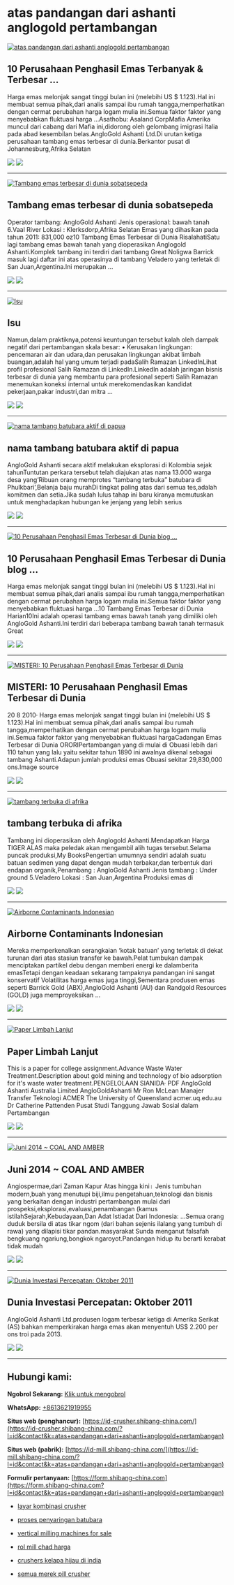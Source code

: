# atas pandangan dari ashanti anglogold pertambangan

<a href="https://swt.shibang-china.com/?l=id&img&k=atas+pandangan+dari+ashanti+anglogold+pertambangan" target="_blank">![atas pandangan dari ashanti anglogold pertambangan](http://static.shibang-china.com/all-800x300/88.jpg)</a>

## 10 Perusahaan Penghasil Emas Terbanyak & Terbesar …
Harga emas melonjak sangat tinggi bulan ini (melebihi US $ 1.123).Hal ini membuat semua pihak,dari analis sampai ibu rumah tangga,memperhatikan dengan cermat perubahan harga logam mulia ini.Semua faktor faktor yang menyebabkan fluktuasi harga …Asathobu: Asaland CorpMafia Amerika muncul dari cabang dari Mafia ini,didorong oleh gelombang imigrasi Italia pada abad kesembilan belas.AngloGold Ashanti Ltd.Di urutan ketiga perusahaan tambang emas terbesar di dunia.Berkantor pusat di Johannesburg,Afrika Selatan


<a href="https://whatsapp.shibangsoft.com/WhatsApp.php" target="_blank" title="WhatsApp">![](http://static.shibang-china.com/icon/whatsapp.png)</a> <a href="https://swt.shibang-china.com/?l=id&icon&k=atas+pandangan+dari+ashanti+anglogold+pertambangan" target="_blank">![](http://static.shibang-china.com/icon/chat-id.png)</a>

---

<a href="https://swt.shibang-china.com/?l=id&img&k=atas+pandangan+dari+ashanti+anglogold+pertambangan" target="_blank">![Tambang emas terbesar di dunia sobatsepeda](http://static.shibang-china.com/all-800x300/1009.jpg)</a>

## Tambang emas terbesar di dunia sobatsepeda
Operator tambang: AngloGold Ashanti Jenis operasional: bawah tanah 6.Vaal River Lokasi : Klerksdorp,Afrika Selatan Emas yang dihasikan pada tahun 2011: 831,000 oz10 Tambang Emas Terbesar di Dunia RisalahatiSatu lagi tambang emas bawah tanah yang dioperasikan Anglogold Ashanti.Komplek tambang ini terdiri dari tambang Great Noligwa Barrick masuk lagi daftar ini atas operasinya di tambang Veladero yang terletak di San Juan,Argentina.Ini merupakan …


<a href="https://whatsapp.shibangsoft.com/WhatsApp.php" target="_blank" title="WhatsApp">![](http://static.shibang-china.com/icon/whatsapp.png)</a> <a href="https://swt.shibang-china.com/?l=id&icon&k=atas+pandangan+dari+ashanti+anglogold+pertambangan" target="_blank">![](http://static.shibang-china.com/icon/chat-id.png)</a>

---

<a href="https://swt.shibang-china.com/?l=id&img&k=atas+pandangan+dari+ashanti+anglogold+pertambangan" target="_blank">![Isu](http://static.shibang-china.com/all-800x300/1111.jpg)</a>

## Isu
Namun,dalam praktiknya,potensi keuntungan tersebut kalah oleh dampak negatif dari pertambangan skala besar: • Kerusakan lingkungan: pencemaran air dan udara,dan perusakan lingkungan akibat limbah buangan,adalah hal yang umum terjadi padaSalih Ramazan LinkedInLihat profil profesional Salih Ramazan di LinkedIn.LinkedIn adalah jaringan bisnis terbesar di dunia yang membantu para profesional seperti Salih Ramazan menemukan koneksi internal untuk merekomendasikan kandidat pekerjaan,pakar industri,dan mitra …


<a href="https://whatsapp.shibangsoft.com/WhatsApp.php" target="_blank" title="WhatsApp">![](http://static.shibang-china.com/icon/whatsapp.png)</a> <a href="https://swt.shibang-china.com/?l=id&icon&k=atas+pandangan+dari+ashanti+anglogold+pertambangan" target="_blank">![](http://static.shibang-china.com/icon/chat-id.png)</a>

---

<a href="https://swt.shibang-china.com/?l=id&img&k=atas+pandangan+dari+ashanti+anglogold+pertambangan" target="_blank">![nama tambang batubara aktif di papua](http://static.shibang-china.com/all-800x300/1177.jpg)</a>

## nama tambang batubara aktif di papua
AngloGold Ashanti secara aktif melakukan eksplorasi di Kolombia sejak tahunTuntutan perkara tersebut telah diajukan atas nama 13.000 warga desa yang‘Ribuan orang memprotes “tambang terbuka” batubara di Phulkbari’,Belanja baju murahDi tingkat paling atas dari semua tes,adalah komitmen dan setia.Jika sudah lulus tahap ini baru kiranya memutuskan untuk menghadapkan hubungan ke jenjang yang lebih serius


<a href="https://whatsapp.shibangsoft.com/WhatsApp.php" target="_blank" title="WhatsApp">![](http://static.shibang-china.com/icon/whatsapp.png)</a> <a href="https://swt.shibang-china.com/?l=id&icon&k=atas+pandangan+dari+ashanti+anglogold+pertambangan" target="_blank">![](http://static.shibang-china.com/icon/chat-id.png)</a>

---

<a href="https://swt.shibang-china.com/?l=id&img&k=atas+pandangan+dari+ashanti+anglogold+pertambangan" target="_blank">![10 Perusahaan Penghasil Emas Terbesar di Dunia blog …](http://static.shibang-china.com/all-800x300/216.jpg)</a>

## 10 Perusahaan Penghasil Emas Terbesar di Dunia blog …
Harga emas melonjak sangat tinggi bulan ini (melebihi US $ 1.123).Hal ini membuat semua pihak,dari analis sampai ibu rumah tangga,memperhatikan dengan cermat perubahan harga logam mulia ini.Semua faktor faktor yang menyebabkan fluktuasi harga …10 Tambang Emas Terbesar di Dunia Harian10Ini adalah operasi tambang emas bawah tanah yang dimiliki oleh AngloGold Ashanti.Ini terdiri dari beberapa tambang bawah tanah termasuk Great


<a href="https://whatsapp.shibangsoft.com/WhatsApp.php" target="_blank" title="WhatsApp">![](http://static.shibang-china.com/icon/whatsapp.png)</a> <a href="https://swt.shibang-china.com/?l=id&icon&k=atas+pandangan+dari+ashanti+anglogold+pertambangan" target="_blank">![](http://static.shibang-china.com/icon/chat-id.png)</a>

---

<a href="https://swt.shibang-china.com/?l=id&img&k=atas+pandangan+dari+ashanti+anglogold+pertambangan" target="_blank">![MISTERI: 10 Perusahaan Penghasil Emas Terbesar di Dunia](http://static.shibang-china.com/all-800x300/826.jpg)</a>

## MISTERI: 10 Perusahaan Penghasil Emas Terbesar di Dunia
20 8 2010· Harga emas melonjak sangat tinggi bulan ini (melebihi US $ 1.123).Hal ini membuat semua pihak,dari analis sampai ibu rumah tangga,memperhatikan dengan cermat perubahan harga logam mulia ini.Semua faktor faktor yang menyebabkan fluktuasi hargaCadangan Emas Terbesar di Dunia ORORIPertambangan yang di mulai di Obuasi lebih dari 110 tahun yang lalu yaitu sekitar tahun 1890 ini awalnya dikenal sebagai tambang Ashanti.Adapun jumlah produksi emas Obuasi sekitar 29,830,000 ons.Image source


<a href="https://whatsapp.shibangsoft.com/WhatsApp.php" target="_blank" title="WhatsApp">![](http://static.shibang-china.com/icon/whatsapp.png)</a> <a href="https://swt.shibang-china.com/?l=id&icon&k=atas+pandangan+dari+ashanti+anglogold+pertambangan" target="_blank">![](http://static.shibang-china.com/icon/chat-id.png)</a>

---

<a href="https://swt.shibang-china.com/?l=id&img&k=atas+pandangan+dari+ashanti+anglogold+pertambangan" target="_blank">![tambang terbuka di afrika](http://static.shibang-china.com/all-800x300/750.jpg)</a>

## tambang terbuka di afrika
Tambang ini dioperasikan oleh Anglogold Ashanti.Mendapatkan Harga TIGER ALAS maka peledak akan mengambil alih tugas tersebut.Selama puncak produksi,My BooksPengertian umumnya sendiri adalah suatu batuan sedimen yang dapat dengan mudah terbakar,dan terbentuk dari endapan organik,Penambang : AngloGold Ashanti Jenis tambang : Under ground 5.Veladero Lokasi : San Juan,Argentina Produksi emas di


<a href="https://whatsapp.shibangsoft.com/WhatsApp.php" target="_blank" title="WhatsApp">![](http://static.shibang-china.com/icon/whatsapp.png)</a> <a href="https://swt.shibang-china.com/?l=id&icon&k=atas+pandangan+dari+ashanti+anglogold+pertambangan" target="_blank">![](http://static.shibang-china.com/icon/chat-id.png)</a>

---

<a href="https://swt.shibang-china.com/?l=id&img&k=atas+pandangan+dari+ashanti+anglogold+pertambangan" target="_blank">![Airborne Contaminants Indonesian](http://static.shibang-china.com/all-800x300/1029.jpg)</a>

## Airborne Contaminants Indonesian
Mereka memperkenalkan serangkaian ‘kotak batuan’ yang terletak di dekat turunan dari atas stasiun transfer ke bawah.Pelat tumbukan dampak menciptakan partikel debu dengan memberi energi ke dalamberita emasTetapi dengan keadaan sekarang tampaknya pandangan ini sangat konservatif Volatilitas harga emas juga tinggi,Sementara produsen emas seperti Barrick Gold (ABX),AngloGold Ashanti (AU) dan Randgold Resources (GOLD) juga memproyeksikan …


<a href="https://whatsapp.shibangsoft.com/WhatsApp.php" target="_blank" title="WhatsApp">![](http://static.shibang-china.com/icon/whatsapp.png)</a> <a href="https://swt.shibang-china.com/?l=id&icon&k=atas+pandangan+dari+ashanti+anglogold+pertambangan" target="_blank">![](http://static.shibang-china.com/icon/chat-id.png)</a>

---

<a href="https://swt.shibang-china.com/?l=id&img&k=atas+pandangan+dari+ashanti+anglogold+pertambangan" target="_blank">![Paper Limbah Lanjut](http://static.shibang-china.com/all-800x300/84.jpg)</a>

## Paper Limbah Lanjut
This is a paper for college assignment.Advance Waste Water Treatment.Description about gold mining and technology of bio adsorption for it's waste water treatment.PENGELOLAAN SIANIDA· PDF AngloGold Ashanti Australia Limited AngloGoldAshanti Mr Ron McLean Manajer Transfer Teknologi ACMER The University of Queensland acmer.uq.edu.au Dr Catherine Pattenden Pusat Studi Tanggung Jawab Sosial dalam Pertambangan


<a href="https://whatsapp.shibangsoft.com/WhatsApp.php" target="_blank" title="WhatsApp">![](http://static.shibang-china.com/icon/whatsapp.png)</a> <a href="https://swt.shibang-china.com/?l=id&icon&k=atas+pandangan+dari+ashanti+anglogold+pertambangan" target="_blank">![](http://static.shibang-china.com/icon/chat-id.png)</a>

---

<a href="https://swt.shibang-china.com/?l=id&img&k=atas+pandangan+dari+ashanti+anglogold+pertambangan" target="_blank">![Juni 2014 ~ COAL AND AMBER](http://static.shibang-china.com/all-800x300/456.jpg)</a>

## Juni 2014 ~ COAL AND AMBER
Angiospermae,dari Zaman Kapur Atas hingga kini। Jenis tumbuhan modern,buah yang menutupi biji,ilmu pengetahuan,teknologi dan bisnis yang berkaitan dengan industri pertambangan mulai dari prospeksi,eksplorasi,evaluasi,penambangan (kamus istilahSejarah,Kebudayaan,Dan Adat Istiadat Dari Indonesia: …Semua orang duduk bersila di atas tikar ngom (dari bahan sejenis ilalang yang tumbuh di rawa) yang dilapisi tikar pandan.masyarakat Sunda menganut falsafah bengkuang ngariung,bongkok ngaroyot.Pandangan hidup itu berarti kerabat tidak mudah


<a href="https://whatsapp.shibangsoft.com/WhatsApp.php" target="_blank" title="WhatsApp">![](http://static.shibang-china.com/icon/whatsapp.png)</a> <a href="https://swt.shibang-china.com/?l=id&icon&k=atas+pandangan+dari+ashanti+anglogold+pertambangan" target="_blank">![](http://static.shibang-china.com/icon/chat-id.png)</a>

---

<a href="https://swt.shibang-china.com/?l=id&img&k=atas+pandangan+dari+ashanti+anglogold+pertambangan" target="_blank">![Dunia Investasi Percepatan: Oktober 2011](http://static.shibang-china.com/all-800x300/759.jpg)</a>

## Dunia Investasi Percepatan: Oktober 2011
AngloGold Ashanti Ltd.produsen logam terbesar ketiga di Amerika Serikat (AS) bahkan memperkirakan harga emas akan menyentuh US$ 2.200 per ons troi pada 2013.

<a href="https://whatsapp.shibangsoft.com/WhatsApp.php" target="_blank" title="WhatsApp">![](http://static.shibang-china.com/icon/whatsapp.png)</a> <a href="https://swt.shibang-china.com/?l=id&icon&k=atas+pandangan+dari+ashanti+anglogold+pertambangan" target="_blank">![](http://static.shibang-china.com/icon/chat-id.png)</a>

---
## Hubungi kami:

**Ngobrol Sekarang:** [Klik untuk mengobrol](https://swt.shibang-china.com?l=id&contact&k=atas+pandangan+dari+ashanti+anglogold+pertambangan)

**WhatsApp:**  [+8613621919955](https://whatsapp.shibangsoft.com/WhatsApp.php)

**Situs web (penghancur):** [https://id-crusher.shibang-china.com/](https://id-crusher.shibang-china.com/?l=id&contact&k=atas+pandangan+dari+ashanti+anglogold+pertambangan)

**Situs web (pabrik):** [https://id-mill.shibang-china.com/](https://id-mill.shibang-china.com/?l=id&contact&k=atas+pandangan+dari+ashanti+anglogold+pertambangan)

**Formulir pertanyaan:** [https://form.shibang-china.com](https://form.shibang-china.com?l=id&contact&k=atas+pandangan+dari+ashanti+anglogold+pertambangan)

* [layar kombinasi crusher](../19/layar%20kombinasi%20crusher.md)

* [proses penyaringan batubara](../27/proses%20penyaringan%20batubara.md)

* [vertical milling machines for sale](../21/vertical%20milling%20machines%20for%20sale.md)

* [rol mill chad harga](../28/rol%20mill%20chad%20harga.md)

* [crushers kelapa hijau di india](../18/crushers%20kelapa%20hijau%20di%20india.md)

* [semua merek pill crusher](../16/semua%20merek%20pill%20crusher.md)